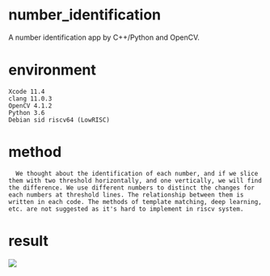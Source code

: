 # number_identification
A number identification app by C++/Python and OpenCV.
# environment
    Xcode 11.4
    clang 11.0.3
    OpenCV 4.1.2
    Python 3.6
    Debian sid riscv64 (LowRISC)
# method
      We thought about the identification of each number, and if we slice them with two threshold horizontally, and one vertically, we will find the difference. We use different numbers to distinct the changes for each numbers at threshold lines. The relationship between them is written in each code. The methods of template matching, deep learning, etc. are not suggested as it's hard to implement in riscv system.
# result
![](https://github.com/Loow-Teech/number_identification/blob/master/results.png)
